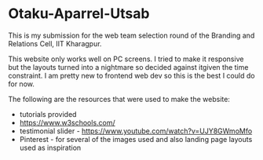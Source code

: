 # Otaku-Aparrel-Utsab

This is my submission for the web team selection round of the Branding and Relations Cell, IIT Kharagpur. 

This website only works well on PC screens. I tried to make it responsive but the layouts turned into a nightmare so decided against itgiven the time constraint.
I am pretty new to frontend web dev so this is the best I could do for now.

The following are the resources that were used to make the website:
- tutorials provided
- https://www.w3schools.com/
- testimonial slider - https://www.youtube.com/watch?v=UJY8GWmoMfo
- Pinterest - for several of the images used and also landing page layouts used as inspiration
